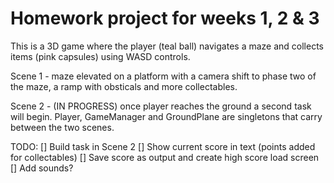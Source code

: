 # Homework project for weeks 1, 2 & 3 

This is a 3D game where the player (teal ball) navigates a maze and collects items (pink capsules) using WASD controls. 

Scene 1 - maze elevated on a platform with a camera shift to phase two of the maze, a ramp with obsticals and more collectables. 

Scene 2 - (IN PROGRESS) once player reaches the ground a second task will begin. Player, GameManager and GroundPlane are singletons that carry between the two scenes. 

TODO: 
[] Build task in Scene 2
[] Show current score in text (points added for collectables)
[] Save score as output and create high score load screen
[] Add sounds? 
